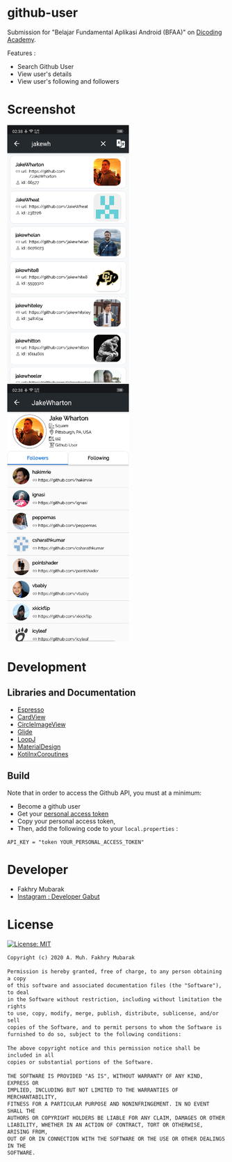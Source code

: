 # github-user
Submission for "Belajar Fundamental Aplikasi Android (BFAA)" on [Dicoding Academy](https://www.dicoding.com/).


Features :
* Search Github User
* View user's details
* View user's following and followers

# Screenshot
![Screenshot1](https://github.com/fakhrymubarak/github-user/blob/master/Screenshot1.png)
![Screenshot1](https://github.com/fakhrymubarak/github-user/blob/master/Screenshot2.png)

# Development
## Libraries and Documentation
* [Espresso](https://github.com/codepath/android_guides/wiki/UI-Testing-with-Espresso)
* [CardView](https://developer.android.com/reference/androidx/cardview/widget/CardView)
* [CircleImageView](https://github.com/hdodenhof/CircleImageView)
* [Glide](https://bumptech.github.io/glide/)
* [LoopJ](https://loopj.com/android-async-http/)
* [MaterialDesign](https://material.io/develop/android/)
* [KotilnxCoroutines](https://kotlinlang.org/docs/reference/coroutines-overview.html)


## Build
Note that in order to access the Github API, you must at a minimum:
* Become a github user
* Get your [personal access token](https://github.com/settings/tokens)
* Copy your personal access token,
* Then, add the following code to your `local.properties` :
```
API_KEY = "token YOUR_PERSONAL_ACCESS_TOKEN"
```

# Developer
* Fakhry Mubarak
* [Instagram : Developer Gabut](https://www.instagram.com/developer.gabut/)

# License
[![License: MIT](https://img.shields.io/badge/License-MIT-yellow.svg)](https://opensource.org/licenses/MIT)
 ```
Copyright (c) 2020 A. Muh. Fakhry Mubarak

Permission is hereby granted, free of charge, to any person obtaining a copy
of this software and associated documentation files (the "Software"), to deal
in the Software without restriction, including without limitation the rights
to use, copy, modify, merge, publish, distribute, sublicense, and/or sell
copies of the Software, and to permit persons to whom the Software is
furnished to do so, subject to the following conditions:

The above copyright notice and this permission notice shall be included in all
copies or substantial portions of the Software.

THE SOFTWARE IS PROVIDED "AS IS", WITHOUT WARRANTY OF ANY KIND, EXPRESS OR
IMPLIED, INCLUDING BUT NOT LIMITED TO THE WARRANTIES OF MERCHANTABILITY,
FITNESS FOR A PARTICULAR PURPOSE AND NONINFRINGEMENT. IN NO EVENT SHALL THE
AUTHORS OR COPYRIGHT HOLDERS BE LIABLE FOR ANY CLAIM, DAMAGES OR OTHER
LIABILITY, WHETHER IN AN ACTION OF CONTRACT, TORT OR OTHERWISE, ARISING FROM,
OUT OF OR IN CONNECTION WITH THE SOFTWARE OR THE USE OR OTHER DEALINGS IN THE
SOFTWARE.
```
